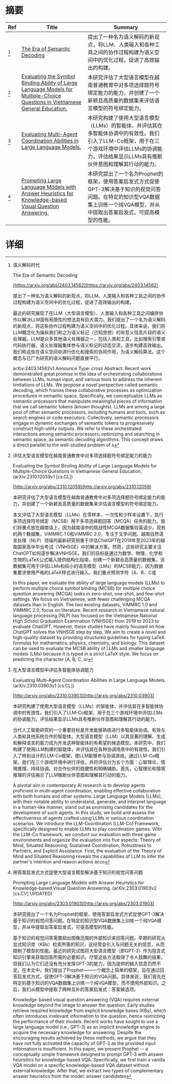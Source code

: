 # 摘要

| Ref | Title | Summary |
| --- | --- | --- |
| [^1] | [The Era of Semantic Decoding](https://arxiv.org/abs/2403.14562) | 提出了一种名为语义解码的新观点，将LLM、人类输入和各种工具之间的协作过程构建为语义空间中的优化过程，促进了高效输出的构建。 |
| [^2] | [Evaluating the Symbol Binding Ability of Large Language Models for Multiple-Choice Questions in Vietnamese General Education.](http://arxiv.org/abs/2310.12059) | 本研究评估了大型语言模型在越南普通教育中对多项选择题符号绑定能力的能力，并创建了一个新颖且高质量的数据集来评估语言模型的符号绑定能力。 |
| [^3] | [Evaluating Multi-Agent Coordination Abilities in Large Language Models.](http://arxiv.org/abs/2310.03903) | 本研究构建了使用大型语言模型（LLMs）的智能体，并评估其在多智能体协调中的有效性。我们引入了LLM-Co框架，用于在三个游戏环境中评估LLMs的协调能力。评估结果显示LLMs具有推断伙伴意图和理解其行动的能力。 |
| [^4] | [Prompting Large Language Models with Answer Heuristics for Knowledge-based Visual Question Answering.](http://arxiv.org/abs/2303.01903) | 本研究提出了一个名为Prophet的框架，使用答案启发式方式促使GPT-3解决基于知识的视觉问答问题。在特定的知识型VQA数据集上训练一个纯VQA模型，并从中提取出答案启发式，可提高模型的性能。 |

# 详细

[^1]: 语义解码时代

    The Era of Semantic Decoding

    [https://arxiv.org/abs/2403.14562](https://arxiv.org/abs/2403.14562)

    提出了一种名为语义解码的新观点，将LLM、人类输入和各种工具之间的协作过程构建为语义空间中的优化过程，促进了高效输出的构建。

    

    最近的研究展现了在LLM（大型语言模型）、人类输入和各种工具之间编排协作以解决LLM固有局限性的想法具有巨大潜力。我们提出了一个名为语义解码的新观点，将这些协作过程构建为语义空间中的优化过程。具体来说，我们将LLM概念化为操纵我们称之为语义标记（已知思想）的有意义信息片段的语义处理器。LLM是众多其他语义处理器之一，包括人类和工具，比如搜索引擎或代码执行器。语义处理器集体参与语义标记的动态交流，逐步构建高效输出。我们称这些在语义空间中进行优化和搜索的协同作用，为语义解码算法。这个概念与已广为研究的语义解码问题直接平行。

    arXiv:2403.14562v1 Announce Type: cross  Abstract: Recent work demonstrated great promise in the idea of orchestrating collaborations between LLMs, human input, and various tools to address the inherent limitations of LLMs. We propose a novel perspective called semantic decoding, which frames these collaborative processes as optimization procedures in semantic space. Specifically, we conceptualize LLMs as semantic processors that manipulate meaningful pieces of information that we call semantic tokens (known thoughts). LLMs are among a large pool of other semantic processors, including humans and tools, such as search engines or code executors. Collectively, semantic processors engage in dynamic exchanges of semantic tokens to progressively construct high-utility outputs. We refer to these orchestrated interactions among semantic processors, optimizing and searching in semantic space, as semantic decoding algorithms. This concept draws a direct parallel to the well-studied problem of s
    
[^2]: 评估大型语言模型在越南普通教育中对多项选择题符号绑定能力的能力

    Evaluating the Symbol Binding Ability of Large Language Models for Multiple-Choice Questions in Vietnamese General Education. (arXiv:2310.12059v1 [cs.CL])

    [http://arxiv.org/abs/2310.12059](http://arxiv.org/abs/2310.12059)

    本研究评估了大型语言模型在越南普通教育中对多项选择题符号绑定能力的能力，并创建了一个新颖且高质量的数据集来评估语言模型的符号绑定能力。

    

    本文评估了大型语言模型（LLMs）在零样本、一次性和少样本设置下，执行多项选择符号绑定（MCSB）用于多项选择题回答（MCQA）任务的能力。我们将重点放在越南语上，因为越南语中的挑战性MCQA数据集较英语少。现有的两个数据集，ViMMRC 1.0和ViMMRC 2.0，专注于文学问题。越南自然语言处理（NLP）领域的最新研究侧重于评估ChatGPT在2019年至2023年的越南国家高中毕业考试（VNHSGE）中的解决方案。然而，这些研究主要关注ChatGPT如何逐步解决VNHSGE。我们的目标是通过为数学、物理、化学和生物的LaTeX公式输入提供结构化指南，创建一个新颖且高质量的数据集。该数据集可用于评估LLMs和较小的语言模型（LMs）的MCSB能力，因为数据集要求使用严格的LaTeX样式进行输入。我们重点预测字符（A、B、C或

    In this paper, we evaluate the ability of large language models (LLMs) to perform multiple choice symbol binding (MCSB) for multiple choice question answering (MCQA) tasks in zero-shot, one-shot, and few-shot settings. We focus on Vietnamese, with fewer challenging MCQA datasets than in English. The two existing datasets, ViMMRC 1.0 and ViMMRC 2.0, focus on literature. Recent research in Vietnamese natural language processing (NLP) has focused on the Vietnamese National High School Graduation Examination (VNHSGE) from 2019 to 2023 to evaluate ChatGPT. However, these studies have mainly focused on how ChatGPT solves the VNHSGE step by step. We aim to create a novel and high-quality dataset by providing structured guidelines for typing LaTeX formulas for mathematics, physics, chemistry, and biology. This dataset can be used to evaluate the MCSB ability of LLMs and smaller language models (LMs) because it is typed in a strict LaTeX style. We focus on predicting the character (A, B, C, or 
    
[^3]: 在大型语言模型中评估多智能体协调能力

    Evaluating Multi-Agent Coordination Abilities in Large Language Models. (arXiv:2310.03903v1 [cs.CL])

    [http://arxiv.org/abs/2310.03903](http://arxiv.org/abs/2310.03903)

    本研究构建了使用大型语言模型（LLMs）的智能体，并评估其在多智能体协调中的有效性。我们引入了LLM-Co框架，用于在三个游戏环境中评估LLMs的协调能力。评估结果显示LLMs具有推断伙伴意图和理解其行动的能力。

    

    当代人工智能研究的一个重要目标是开发能够熟练进行多智能体协调、有效与人类和其他系统合作的智能体。大型语言模型（LLM）以其显著的理解、生成和解释语言的能力成为开发这种智能体的有希望的候选模型。本研究中，我们构建了使用LLM构建的智能体，并评估其在各种协调场景中的有效性。我们引入了特别设计的LLM-Co框架，使LLM能够参与协调游戏。通过LLM-Co框架，我们在三个游戏环境中进行评估，并将评估分为五个方面：心智理论、情境推理、持续协调、对合作伙伴的稳健性和明确辅助。首先，心智理论和情境推理的评估揭示了LLM推断伙伴意图和理解其行动的能力。

    A pivotal aim in contemporary AI research is to develop agents proficient in multi-agent coordination, enabling effective collaboration with both humans and other systems. Large Language Models (LLMs), with their notable ability to understand, generate, and interpret language in a human-like manner, stand out as promising candidates for the development of such agents. In this study, we build and assess the effectiveness of agents crafted using LLMs in various coordination scenarios. We introduce the LLM-Coordination (LLM-Co) Framework, specifically designed to enable LLMs to play coordination games. With the LLM-Co framework, we conduct our evaluation with three game environments and organize the evaluation into five aspects: Theory of Mind, Situated Reasoning, Sustained Coordination, Robustness to Partners, and Explicit Assistance. First, the evaluation of the Theory of Mind and Situated Reasoning reveals the capabilities of LLM to infer the partner's intention and reason actions acco
    
[^4]: 用答案启发式方式促使大型语言模型解决基于知识的视觉问答问题

    Prompting Large Language Models with Answer Heuristics for Knowledge-based Visual Question Answering. (arXiv:2303.01903v2 [cs.CV] UPDATED)

    [http://arxiv.org/abs/2303.01903](http://arxiv.org/abs/2303.01903)

    本研究提出了一个名为Prophet的框架，使用答案启发式方式促使GPT-3解决基于知识的视觉问答问题。在特定的知识型VQA数据集上训练一个纯VQA模型，并从中提取出答案启发式，可提高模型的性能。

    

    基于知识的视觉问答需要超出图像范围的外部知识来回答问题。早期的研究从显式知识库（KBs）检索所需的知识，这经常会引入与问题无关的信息，从而限制了模型的性能。最近的研究试图将大型语言模型（即GPT-3）作为隐含式知识引擎来获取回答所需的必要知识。尽管这些方法取得了令人鼓舞的结果，但我们认为它们还没有充分发挥GPT-3的能力，因为提供的输入信息仍然不足。在本文中，我们提出了Prophet——一个概念上简单的框架，旨在通过回答启发式方式，促使GPT-3解决基于知识的VQA问题。具体来说，我们首先在特定的基于知识的VQA数据集上训练一个纯VQA模型，而不使用外部知识。之后，我们从模型中提取了两种互补的答案启发式：答案候选项。

    Knowledge-based visual question answering (VQA) requires external knowledge beyond the image to answer the question. Early studies retrieve required knowledge from explicit knowledge bases (KBs), which often introduces irrelevant information to the question, hence restricting the performance of their models. Recent works have sought to use a large language model (i.e., GPT-3) as an implicit knowledge engine to acquire the necessary knowledge for answering. Despite the encouraging results achieved by these methods, we argue that they have not fully activated the capacity of GPT-3 as the provided input information is insufficient. In this paper, we present Prophet -- a conceptually simple framework designed to prompt GPT-3 with answer heuristics for knowledge-based VQA. Specifically, we first train a vanilla VQA model on a specific knowledge-based VQA dataset without external knowledge. After that, we extract two types of complementary answer heuristics from the model: answer candidates 
    

